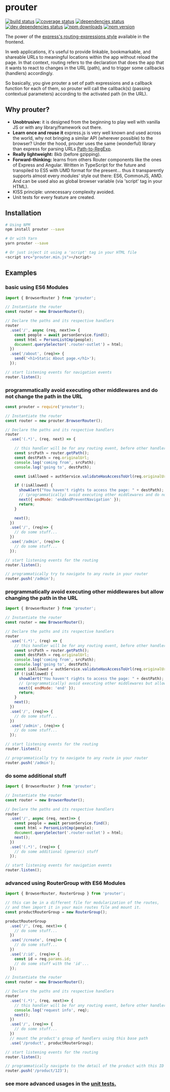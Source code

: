 # prouter

[![build status](https://travis-ci.org/rogerpadilla/prouter.svg?branch=master)](https://travis-ci.org/rogerpadilla/prouter?branch=master)
[![coverage status](https://coveralls.io/repos/rogerpadilla/prouter/badge.svg?branch=master)](https://coveralls.io/r/rogerpadilla/prouter?branch=master)
[![dependencies status](https://david-dm.org/rogerpadilla/prouter/status.svg)](https://david-dm.org/rogerpadilla/prouter/status.svg)
[![dev dependencies status](https://david-dm.org/rogerpadilla/prouter/dev-status.svg)](https://david-dm.org/rogerpadilla/prouter/dev-status.svg)
[![npm downloads](https://img.shields.io/npm/dm/prouter.svg)](https://www.npmjs.com/package/prouter)
[![npm version](https://badge.fury.io/js/prouter.svg)](https://www.npmjs.com/prouter)

The power of the [express's routing-expressions style](https://expressjs.com/en/guide/routing.html) available in the frontend.

In web applications, it's useful to provide linkable, bookmarkable, and shareable URLs to meaningful locations within the app without reload the page. In that context, routing refers to the declaration that does the app that it wants to react to changes in the URL (path), and to trigger some callbacks (handlers) accordingly.

So basically, you give prouter a set of path expressions and a callback function for each of them, so prouter will call the callback(s) (passing contextual parameters) according to the activated path (in the URL). 

## Why prouter?
- **Unobtrusive:** it is designed from the beginning to play well with vanilla JS or with any library/framework out there.
- **Learn once and reuse it** express.js is very well known and used across the world, why not bringing a similar API (wherever possible) to the browser? Under the hood, prouter uses the same (wonderful) library than express for parsing URLs [Path-to-RegExp](https://github.com/pillarjs/path-to-regexp).
- **Really lightweight:** 8kb (before gzipping).
- **Forward-thinking:** learns from others Router components like the ones of Express and Angular. Written in TypeScript for the future and transpiled to ES5 with UMD format for the present... thus it transparently supports almost every modules' style out there: ES6, CommonJS, AMD. And can be used also as global browser variable (via 'script' tag in your HTML).
- KISS principle: unnecessary complexity avoided.
- Unit tests for every feature are created.

## Installation

```bash
# Using NPM
npm install prouter --save

# Or with Yarn
yarn prouter --save

# Or just inject it using a 'script' tag in your HTML file
<script src="prouter.min.js"></script>
```

## Examples

### basic using ES6 Modules

```js
import { BrowserRouter } from 'prouter';

// Instantiate the router
const router = new BrowserRouter();

// Declare the paths and its respective handlers
router
  .use('/', async (req, next)=> {
    const people = await personService.find();
    const html = PersonListCmp(people);
    document.querySelector('.router-outlet') = html;
  })
  .use('/about', (req)=> {
    send('<h1>Static About page.</h1>');
  });

// start listening events for navigation events
router.listen();
```


### programmatically avoid executing other middlewares and do not change the path in the URL

```js
const prouter = require('prouter');

// Instantiate the router
const router = new prouter.BrowserRouter();

// Declare the paths and its respective handlers
router
  .use('(.*)', (req, next) => {

    // this handler will be for any routing event, before other handlers
    const srcPath = router.getPath();
    const destPath = req.originalUrl;
    console.log('coming from', srcPath);
    console.log('going to', destPath);

    const isAllowed = authService.validateHasAccessToUrl(req.originalUrl);

    if (!isAllowed) {
      showAlert("You haven't rights to access the page: " + destPath);
      // (programmatically) avoid executing other middlewares and do not change the path in the URL.
      next({ endMode: 'endAndPreventNavigation' });
      return;
    }

    next();
  })
  .use('/', (req)=> {
    // do some stuff...
  })
  .use('/admin', (req)=> {
    // do some stuff...
  });

// start listening events for the routing
router.listen();

// programmatically try to navigate to any route in your router
router.push('/admin');
```


### programmatically avoid executing other middlewares but allow changing the path in the URL

```js
import { BrowserRouter } from 'prouter';

// Instantiate the router
const router = new BrowserRouter();

// Declare the paths and its respective handlers
router
  .use('(.*)', (req) => {
    // this handler will be for any routing event, before other handlers
    const srcPath = router.getPath();
    const destPath = req.originalUrl;
    console.log('coming from', srcPath);
    console.log('going to', destPath);
    const isAllowed = authService.validateHasAccessToUrl(req.originalUrl);
    if (!isAllowed) {
      showAlert("You haven't rights to access the page: " + destPath);
      // (programmatically) avoid executing other middlewares but allow changing the path in the URL.
      next({ endMode: 'end' });
      return;
    }
    next();
  })
  .use('/', (req)=> {
    // do some stuff...
  })
  .use('/admin', (req)=> {
    // do some stuff...
  });

// start listening events for the routing
router.listen();

// programmatically try to navigate to any route in your router
router.push('/admin');
```

### do some additional stuff

```js
import { BrowserRouter } from 'prouter';

// Instantiate the router
const router = new BrowserRouter();

// Declare the paths and its respective handlers
router
  .use('/', async (req, next)=> {
    const people = await personService.find();
    const html = PersonListCmp(people);
    document.querySelector('.router-outlet') = html;
    next();
  })
  .use('(.*)', (req)=> {
    // do some additional (generic) stuff
  });

// start listening events for navigation events
router.listen();
```


### advanced using RouterGroup with ES6 Modules

```js
import { BrowserRouter, RouterGroup } from 'prouter';

// this can be in a different file for modularization of the routes,
// and then import it in your main routes file and mount it.
const productRouterGroup = new RouterGroup();

productRouterGroup
  .use('/', (req, next)=> {
    // do some stuff...
  })
  .use('/create', (req)=> {
    // do some stuff...  
  })
  .use('/:id', (req)=> {
    const id = req.params.id;
    // do some stuff with the 'id'...
  });

// Instantiate the router
const router = new BrowserRouter();

// Declare the paths and its respective handlers
router
  .use('(.*)', (req, next)=> {
    // this handler will be for any routing event, before other handlers
    console.log('request info', req);
    next();
  })
  .use('/', (req)=> {
    // do some stuff...
  })
  // mount the product's group of handlers using this base path
  .use('/product', productRouterGroup);

// start listening events for the routing
router.listen();

// programmatically navigate to the detail of the product with this ID
router.push('/product/123');
```


### see more advanced usages in the [unit tests.](https://github.com/rogerpadilla/prouter/tree/master/src)
